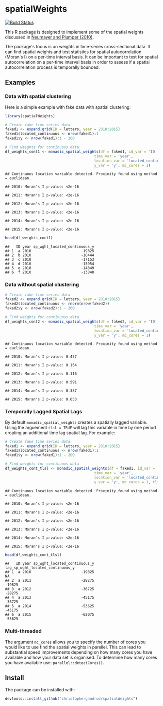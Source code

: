 
spatialWeights
==============

[![Build Status](https://travis-ci.org/christophergandrud/spatialWeights.svg?branch=master)](https://travis-ci.org/christophergandrud/spatialWeights)

This R package is designed to implement some of the spatial weights discussed in [Neumayer and Plumper (2010)](http://eprints.lse.ac.uk/30750/1/Making%20spatial%20analysis%20operational(lsero).pdf).

The package's focus is on weights in time-series cross-sectional data. It can find spatial weights and test statistics for spatial autocorrelation (Moran's I) on a per-time interval basis. It can be important to test for spatial autocorrelation on a per-time interval basis in order to assess if a spatial autocorrelation process is temporally bounded.

Examples
--------

### Data with spatial clustering

Here is a simple example with fake data with spatial clustering:

``` r
library(spatialWeights)

# Create fake time series data
faked1 <- expand.grid(ID = letters, year = 2010:2015)
faked1$located_continuous <- nrow(faked1):1
faked1$y <- nrow(faked1):1 - 200

# Find weights for continuous data
df_weights_cont1 <- monadic_spatial_weights(df = faked1, id_var = 'ID',
                                         time_var = 'year',
                                         location_var = 'located_continuous',
                                         y_var = 'y', mc_cores = 1)
```

    ## Continuous location variable detected. Proximity found using method = euclidean.

    ## 2010: Moran's I p-value: <2e-16

    ## 2011: Moran's I p-value: <2e-16

    ## 2012: Moran's I p-value: <2e-16

    ## 2013: Moran's I p-value: <2e-16

    ## 2014: Moran's I p-value: <2e-16

    ## 2015: Moran's I p-value: <2e-16

``` r
head(df_weights_cont1)
```

    ##   ID year sp_wght_located_continuous_y
    ## 1  a 2010                       -19825
    ## 2  b 2010                       -18444
    ## 3  c 2010                       -17153
    ## 4  d 2010                       -15954
    ## 5  e 2010                       -14849
    ## 6  f 2010                       -13840

### Data without spatial clustering

``` r
# Create fake time series data
faked2 <- expand.grid(ID = letters, year = 2010:2015)
faked2$located_continuous <- rnorm(nrow(faked2)) 
faked2$y <- nrow(faked2):1 - 200

# Find weights for continuous data
df_weights_cont2 <- monadic_spatial_weights(df = faked2, id_var = 'ID',
                                         time_var = 'year',
                                         location_var = 'located_continuous',
                                         y_var = 'y', mc_cores = 1)
```

    ## Continuous location variable detected. Proximity found using method = euclidean.

    ## 2010: Moran's I p-value: 0.457

    ## 2011: Moran's I p-value: 0.154

    ## 2012: Moran's I p-value: 0.116

    ## 2013: Moran's I p-value: 0.591

    ## 2014: Moran's I p-value: 0.337

    ## 2015: Moran's I p-value: 0.653

### Temporally Lagged Spatial Lags

By default `monadic_spatial_weights` creates a spatially lagged variable. Using the arguement `tlsl = TRUE` will lag this variable in time by one period creating an additional time lag spatial lag. For example:

``` r
# Create fake time series data
faked1 <- expand.grid(ID = letters, year = 2010:2015)
faked1$located_continuous <- nrow(faked1):1
faked1$y <- nrow(faked1):1 - 200

# Find weights for continuous data
df_weights_cont_tlsl <- monadic_spatial_weights(df = faked1, id_var = 'ID',
                                         time_var = 'year',
                                         location_var = 'located_continuous',
                                         y_var = 'y', mc_cores = 1, tlsl = TRUE)
```

    ## Continuous location variable detected. Proximity found using method = euclidean.

    ## 2010: Moran's I p-value: <2e-16

    ## 2011: Moran's I p-value: <2e-16

    ## 2012: Moran's I p-value: <2e-16

    ## 2013: Moran's I p-value: <2e-16

    ## 2014: Moran's I p-value: <2e-16

    ## 2015: Moran's I p-value: <2e-16

``` r
head(df_weights_cont_tlsl)
```

    ##   ID year sp_wght_located_continuous_y lag_sp_wght_located_continuous_y
    ## 1  a 2010                       -19825                               NA
    ## 2  a 2011                       -28275                           -19825
    ## 3  a 2012                       -36725                           -28275
    ## 4  a 2013                       -45175                           -36725
    ## 5  a 2014                       -53625                           -45175
    ## 6  a 2015                       -62075                           -53625

### Multi-threaded

The argument `mc_cores` allows you to specify the number of cores you would like to use find the spatial weights in parellel. This can lead to substantial speed improvements depending on how many cores you have available and how your data set is organised. To determine how many cores you have available use: `parallel::detectCores()`.

Install
-------

The package can be installed with:

``` r
devtools::install_github("christophergandrud/spatialWeights")
```
